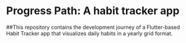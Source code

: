 # Progress Path: A habit tracker app
##This repository contains the development journey of a Flutter-based Habit Tracker app that visualizes daily habits in a yearly grid format.
